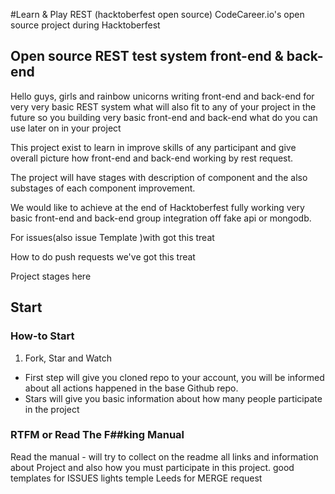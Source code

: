 #Learn & Play REST (hacktoberfest open source)
CodeCareer.io's open source project during Hacktoberfest

## Open source REST test system front-end & back-end
Hello guys, girls and rainbow unicorns writing front-end and back-end for very very basic REST system what will also fit to any of your project in the future so you building very basic front-end and back-end what do you can use later on in your project

This project exist to learn in improve skills of any participant and give overall picture how front-end and back-end working by rest request.

The project will have stages with description of component and the also substages of each component improvement.

We would like to achieve at the end of Hacktoberfest fully working very basic front-end and back-end group integration off fake api or mongodb.

For issues(also issue Template )with got this treat

How to do push requests we've got this treat

Project stages here
## Start

### How-to Start
1. Fork, Star and Watch
- First step will give you cloned repo to your account,  you will be informed about  all actions  happened  in the  base Github repo.
- Stars will give you basic information about how many people participate in the project

### RTFM or Read The F##king Manual
Read the manual -  will try to collect on the readme all links and information about Project and also how you must participate in this project.  good templates for ISSUES lights temple Leeds  for MERGE request
